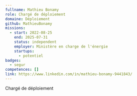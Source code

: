 ```yaml
---
fullname: Mathieu Bonamy
role: Chargé de déploiement
domaine: Déploiement
github: MathieuBonamy
missions:
  - start: 2022-08-25
    end: 2025-07-31
    status: independent
    employer: Ministère en charge de l'énergie
    startups:
      - potentiel
badges:
  - segur
competences: []
link: https://www.linkedin.com/in/mathieu-bonamy-9441843/
---
```

Chargé de déploiement
